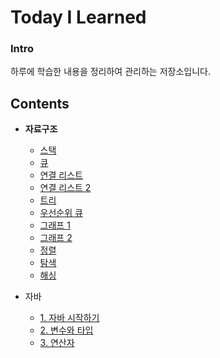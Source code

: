 # Today I Learned

### Intro

하루에 학습한 내용을 정리하여 관리하는 저장소입니다.



## Contents

- **자료구조**
  - [스택](https://github.com/mgstyle97/TIL/tree/master/Data_structure/Stack)
  - [큐](https://github.com/mgstyle97/TIL/tree/master/Data_structure/Queue)
  - [연결 리스트](https://github.com/mgstyle97/TIL/tree/master/Data_structure/Linked_list)
  - [연결 리스트 2](https://github.com/mgstyle97/TIL/tree/master/Data_structure/Linked_list_2)
  - [트리](https://github.com/mgstyle97/TIL/tree/master/Data_structure/Tree)
  - [우선순위 큐](https://github.com/mgstyle97/TIL/tree/master/Data_structure/Priority_queue)
  - [그래프 1](https://github.com/mgstyle97/TIL/tree/master/Data_structure/Graph_1)
  - [그래프 2](https://github.com/mgstyle97/TIL/tree/master/Data_structure/Graph_2)
  - [정렬](https://github.com/mgstyle97/TIL/tree/master/Data_structure/Sort)
  - [탐색](https://github.com/mgstyle97/TIL/tree/master/Data_structure/Search)
  - [해싱](https://github.com/mgstyle97/TIL/tree/master/Data_structure/Hashing)
  
- 자바
  - [1. 자바 시작하기](https://github.com/mgstyle97/TIL/tree/master/Java/Chap_1)
  - [2. 변수와 타입](https://github.com/mgstyle97/TIL/tree/master/Java/Chap_2)
  - [3. 연산자](https://github.com/mgstyle97/TIL/tree/master/Java/Chap_3)

